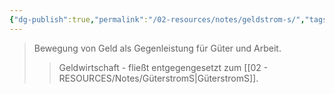 ```yaml
---
{"dg-publish":true,"permalink":"/02-resources/notes/geldstrom-s/","tags":["wirtschaft/kreislauf"],"noteIcon":"","updated":"2025-08-26T16:35:24.273+02:00"}
---
```


>Bewegung von Geld als Gegenleistung für Güter und Arbeit.
>>Geldwirtschaft - fließt entgegengesetzt zum [[02 - RESOURCES/Notes/GüterstromS\|GüterstromS]].